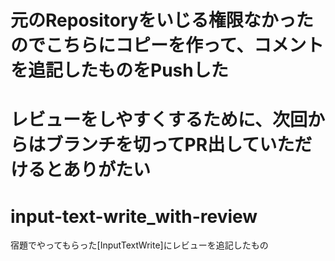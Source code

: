 # 元のRepositoryをいじる権限なかったのでこちらにコピーを作って、コメントを追記したものをPushした
# レビューをしやすくするために、次回からはブランチを切ってPR出していただけるとありがたい


# input-text-write_with-review
宿題でやってもらった[InputTextWrite]にレビューを追記したもの

